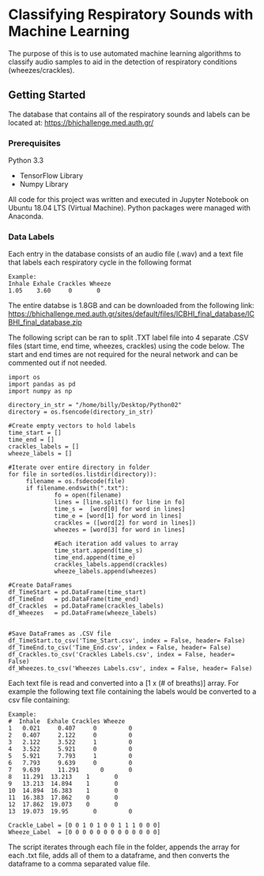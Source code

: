 # Classifying Respiratory Sounds with Machine Learning

The purpose of this is to use automated machine learning algorithms to classify audio samples to aid in the detection of respiratory conditions (wheezes/crackles). 

## Getting Started

The database that contains all of the respiratory sounds and labels can be located at: https://bhichallenge.med.auth.gr/

### Prerequisites

Python 3.3
 - TensorFlow Library
 - Numpy Library

All code for this project was written and executed in Jupyter Notebook on Ubuntu 18.04 LTS (Virtual Machine). Python packages were managed with Anaconda. 

### Data Labels

Each entry in the database consists of an audio file (.wav) and a text file that labels each respiratory cycle in the following format

```
Example:
Inhale Exhale Crackles Wheeze
1.05    3.60     0       0
```

The entire databse is 1.8GB and can be downloaded from the following link: https://bhichallenge.med.auth.gr/sites/default/files/ICBHI_final_database/ICBHI_final_database.zip

The following script can be ran to split .TXT label file into 4 separate .CSV files (start time, end time, wheezes, crackles) using the code below.  The start and end times are not required for the neural network and can be commented out if not needed.

```
import os
import pandas as pd
import numpy as np

directory_in_str = "/home/billy/Desktop/Python02"
directory = os.fsencode(directory_in_str)

#Create empty vectors to hold labels
time_start = []
time_end = []
crackles_labels = []
wheeze_labels = []

#Iterate over entire directory in folder
for file in sorted(os.listdir(directory)):
     filename = os.fsdecode(file)
     if filename.endswith(".txt"):
             fo = open(filename)
             lines = [line.split() for line in fo]
             time_s =  [word[0] for word in lines]
             time_e = [word[1] for word in lines]
             crackles = ([word[2] for word in lines])
             wheezes = [word[3] for word in lines]
             
             #Each iteration add values to array   
             time_start.append(time_s)
             time_end.append(time_e)
             crackles_labels.append(crackles)
             wheeze_labels.append(wheezes)

#Create DataFrames                 
df_TimeStart = pd.DataFrame(time_start)             
df_TimeEnd   = pd.DataFrame(time_end)
df_Crackles  = pd.DataFrame(crackles_labels)    
df_Wheezes   = pd.DataFrame(wheeze_labels)


#Save DataFrames as .CSV file
df_TimeStart.to_csv('Time_Start.csv', index = False, header= False)
df_TimeEnd.to_csv('Time_End.csv', index = False, header= False)
df_Crackles.to_csv('Crackles Labels.csv', index = False, header= False)
df_Wheezes.to_csv('Wheezes Labels.csv', index = False, header= False)
```

Each text file is read and converted into a [1 x (# of breaths)] array. For example the following text file containing the labels would be converted to a csv file containing:

```
Example:
#  Inhale  Exhale Crackles Wheeze
1   0.021	  0.407	    0	      0 
2   0.407	  2.122	    0	      0
3   2.122	  3.522	    1	      0
4   3.522	  5.921	    0	      0
5   5.921	  7.793	    1	      0
6   7.793	  9.639	    0	      0
7   9.639	  11.291	  0	      0
8   11.291	13.213	  1       0
9   13.213	14.894	  1	      0
10  14.894	16.383	  1	      0
11  16.383	17.862	  0	      0
12  17.862	19.073	  0	      0
13  19.073	19.95	    0	      0

Crackle_Label = [0 0 1 0 1 0 0 1 1 1 0 0 0] 
Wheeze_Label  = [0 0 0 0 0 0 0 0 0 0 0 0 0]

```
The script iterates through each file in the folder, appends the array for each .txt file, adds all of them to a dataframe, and then converts the dataframe to a comma separated value file.


